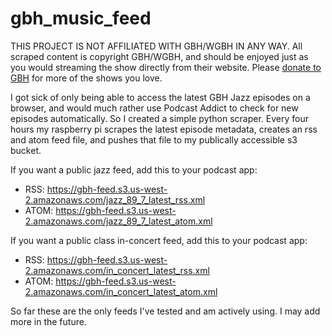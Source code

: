 # gbh_music_feed

THIS PROJECT IS NOT AFFILIATED WITH GBH/WGBH IN ANY WAY. All scraped content is copyright GBH/WGBH, and should be enjoyed just as you would streaming the show directly from their website. Please [donate to GBH](http://donate.wgbh.org) for more of the shows you love.

I got sick of only being able to access the latest GBH Jazz episodes on a browser, and would much rather use Podcast Addict to check for new episodes automatically. So I created a simple python scraper. Every four hours my raspberry pi scrapes the latest episode metadata, creates an rss and atom feed file, and pushes that file to my publically accessible s3 bucket.

If you want a public jazz feed, add this to your podcast app:
  - RSS: https://gbh-feed.s3.us-west-2.amazonaws.com/jazz_89_7_latest_rss.xml
  - ATOM: https://gbh-feed.s3.us-west-2.amazonaws.com/jazz_89_7_latest_atom.xml

If you want a public class in-concert feed, add this to your podcast app:
  - RSS: https://gbh-feed.s3.us-west-2.amazonaws.com/in_concert_latest_rss.xml
  - ATOM: https://gbh-feed.s3.us-west-2.amazonaws.com/in_concert_latest_atom.xml

So far these are the only feeds I've tested and am actively using. I may add more in the future.
